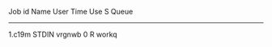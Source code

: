 Job id            Name             User              Time Use S Queue
----------------  ---------------- ----------------  -------- - -----
1.c19m            STDIN            vrgnwb                   0 R workq           
